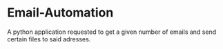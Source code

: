 # Email-Automation
A python application requested to get a given number of emails and send certain files to said adresses. 
